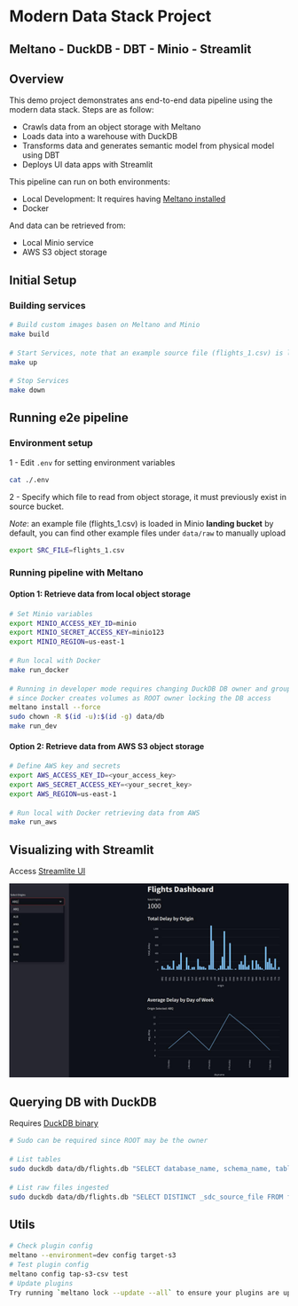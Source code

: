 
# Modern Data Stack Project
## Meltano - DuckDB - DBT - Minio - Streamlit
## Overview

This demo project demonstrates ans end-to-end data pipeline using the modern data stack. Steps are as follow:

- Crawls data from an object storage with Meltano
- Loads data into a warehouse with DuckDB
- Transforms data and generates semantic model from physical model using DBT
- Deploys UI data apps with Streamlit

This pipeline can run on both environments:

- Local Development: It requires having [Meltano installed](https://docs.meltano.com/getting-started/installation/)
- Docker

And data can be retrieved from:

- Local Minio service
- AWS S3 object storage

## Initial Setup
### Building services 
```bash
# Build custom images basen on Meltano and Minio
make build

# Start Services, note that an example source file (flights_1.csv) is loaded under Minio landing bucket
make up

# Stop Services
make down
```

## Running e2e pipeline
### Environment setup
1 - Edit `.env` for setting environment variables
```bash
cat ./.env
```

2 - Specify which file to read from object storage, it must previously exist in source bucket. 

*Note*: an example file (flights_1.csv) is loaded in Minio **landing bucket** by default, you can find other example files under `data/raw` to manually upload

```bash
export SRC_FILE=flights_1.csv
```

### Running pipeline with Meltano
#### Option 1: Retrieve data from local object storage 
```bash
# Set Minio variables
export MINIO_ACCESS_KEY_ID=minio
export MINIO_SECRET_ACCESS_KEY=minio123
export MINIO_REGION=us-east-1

# Run local with Docker
make run_docker

# Running in developer mode requires changing DuckDB DB owner and group
# since Docker creates volumes as ROOT owner locking the DB access
meltano install --force
sudo chown -R $(id -u):$(id -g) data/db
make run_dev

```

#### Option 2: Retrieve data from AWS S3 object storage

```bash
# Define AWS key and secrets
export AWS_ACCESS_KEY_ID=<your_access_key>
export AWS_SECRET_ACCESS_KEY=<your_secret_key>
export AWS_REGION=us-east-1

# Run local with Docker retrieving data from AWS
make run_aws
```

## Visualizing with Streamlit

Access [Streamlite UI](http://localhost:8501/)

![](./imgs/flights_dashboard.jpeg)

## Querying DB with DuckDB
Requires [DuckDB binary](https://duckdb.org/docs/installation/?version=stable&environment=cli&platform=linux&download_method=package_manager)
```bash
# Sudo can be required since ROOT may be the owner

# List tables
sudo duckdb data/db/flights.db "SELECT database_name, schema_name, table_name, estimated_size, column_count FROM duckdb_tables();"

# List raw files ingested
sudo duckdb data/db/flights.db "SELECT DISTINCT _sdc_source_file FROM flights_raw;"
```

## Utils
```bash
# Check plugin config 
meltano --environment=dev config target-s3
# Test plugin config
meltano config tap-s3-csv test
# Update plugins
Try running `meltano lock --update --all` to ensure your plugins are up to date
```